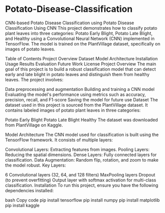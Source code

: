 # Potato-Disease-Classification
CNN-based Potato Disease Classification using 
Potato Disease Classification Using CNN
This project demonstrates how to classify potato plant leaves into three categories: Potato Early Blight, Potato Late Blight, and Healthy using a Convolutional Neural Network (CNN) implemented in TensorFlow. The model is trained on the PlantVillage dataset, specifically on images of potato leaves.

Table of Contents
Project Overview
Dataset
Model Architecture
Installation
Usage
Results
Evaluation
Future Work
License
Project Overview
The main goal of this project is to build a robust classification model that can detect early and late blight in potato leaves and distinguish them from healthy leaves. The project involves:

Data preprocessing and augmentation
Building and training a CNN model
Evaluating the model's performance using metrics such as accuracy, precision, recall, and F1-score
Saving the model for future use
Dataset
The dataset used in this project is sourced from the PlantVillage dataset. It contains labeled images of potato plant leaves in three categories:

Potato Early Blight
Potato Late Blight
Healthy
The dataset was downloaded from PlantVillage on Kaggle.

Model Architecture
The CNN model used for classification is built using the TensorFlow framework. It consists of multiple layers:

Convolutional Layers: Extracting features from images.
Pooling Layers: Reducing the spatial dimensions.
Dense Layers: Fully connected layers for classification.
Data Augmentation: Random flip, rotation, and zoom to make the model robust.
Key Layers:

6 Convolutional layers (32, 64, and 128 filters)
MaxPooling layers
Dropout (to prevent overfitting)
Output layer with softmax activation for multi-class classification.
Installation
To run this project, ensure you have the following dependencies installed:

bash
Copy code
pip install tensorflow
pip install numpy
pip install matplotlib
pip install kaggle
